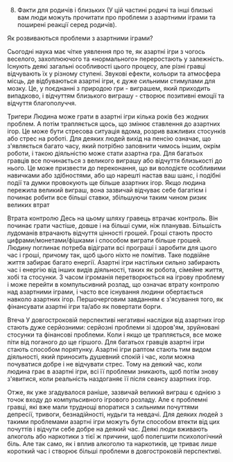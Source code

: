 8. Факти для родичів і близьких
(У цій частині родичі та інші близькі вам люди можуть прочитати про проблеми з азартними іграми та поширені реакції серед родичів).

Як розвиваються проблеми з азартними іграми? 

Сьогодні наука має чітке уявлення про те, як азартні ігри з чогось веселого, захоплюючого та «нормального» переростають у залежність. Існують деякі загальні особливості цього процесу, але різні гравці відчувають їх у різному ступені. Звукові ефекти, кольори та атмосфера місць, де відбуваються азартні ігри, є дуже сильними стимулами для мозку. Це, у поєднанні з природою гри - виграшем, який приходить випадково, і відчуттям близького виграшу - створює позитивні емоції та відчуття благополуччя. 

Тригери
Людина може грати в азартні ігри кілька років без жодних проблем. А потім трапляється щось, що змінює ставлення до азартних ігор. Це може бути стресова ситуація вдома, розрив важливих стосунків або стрес на роботі. Для деяких людей вихід на пенсію означає, що з'являється багато часу, який потрібно заповнити чимось іншим, окрім роботи, і такою діяльністю може стати азартна гра. Для багатьох гравців все починається з великого виграшу або відчуття близькості до нього. Це може призвести до переконання, що ви володієте особливими навичками або здібностями, або що нарешті настав ваш шанс, і подібні події та думки провокують ще більше азартних ігор. Якщо людина пережила великий виграш, вона зазвичай відчуває себе багатієм і починає робити все більші ставки, збільшуючи таким чином ризик великих втрат



Втрата контролю
Десь на цьому шляху гравець втрачає контроль. Він починає грати частіше, довше і на більші суми, ніж планував. Більшість лудоманів втрачають відчуття цінності грошей. Гроші стають просто цифрами/монетами/фішками і способом виграти більше грошей. Людину поглинає потреба відіграти всі програші і заробити для цього час і гроші, причому так, щоб цього ніхто не помітив. Таке подвійне життя забирає багато енергії. Азартні ігри настільки сильно забирають час і енергію від інших видів діяльності, таких як робота, сімейне життя, хобі та стосунки. З часом ігроманія перетворюється на ігрову проблему і може перейти в компульсивний розлад, що означає втрату контролю над азартними іграми, і часто все існування людини обертається навколо азартних ігор. Першочерговим завданням є з'ясування того, як фінансувати азартні ігри та/або як повертати борги.


Втеча
У довгостроковій перспективі негативні наслідки від азартних ігор стають дуже серйозними: серйозні проблеми зі здоров'ям, зруйновані стосунки та фінансові проблеми. Коли і якщо це трапляється, все може піти від поганого до ще гіршого. Для багатьох гравців азартні ігри стають способом порятунку. Азартні ігри раптом стають тим видом діяльності, який приносить душевний спокій і час, коли можна почуватися добре і не відчувати стрес. Тому на деякий час, коли людина грає в азартні ігри, всі її проблеми зникають, щоб потім знову з'явитися, коли реальність наздоганяє її після сеансу азартних ігор.


Отже, як уже згадувалося раніше, зазвичай великий виграш є однією з точок входу до компульсивного ігрового розладу. Але є проблемні гравці, які вже мали труднощі впоратися з сильними почуттями депресії, тривоги, безнадійності, нудьги та невдачі. Для деяких людей з такими проблемами азартні ігри можуть бути способом втекти від цих почуттів і відчути себе добре на деякий час. Деякі люди вживають алкоголь або наркотики з тієї ж причини, щоб полегшити психологічний біль. Але так само, як і вплив алкоголю та наркотиків, це триває лише короткий час і створює більші проблеми в довгостроковій перспективі.
